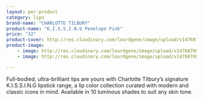 ```yaml
---
layout: per-product
category: lips
brand-name: "CHARLOTTE TILBURY"
product-name: "K.I.S.S.I.N.G Penelope Pink"
price: "32"
product-cover: http://res.cloudinary.com/lourdgene/image/upload/v1476870936/lips/charlotte-luxury-lipstick/penelope-pink.jpg
product-image:
    - image: http://res.cloudinary.com/lourdgene/image/upload/v1476870936/lips/charlotte-luxury-lipstick/penelope-pink.jpg
    - image: http://res.cloudinary.com/lourdgene/image/upload/v1476870982/lips/charlotte-luxury-lipstick/penelope-pink-shade.jpg

---
```

Full-bodied, ultra-brilliant lips are yours with Charlotte Tilbury’s signature K.I.S.S.I.N.G lipstick range, a lip color collection curated with modern and classic icons in mind. Available in 10 luminous shades to suit any skin tone.

